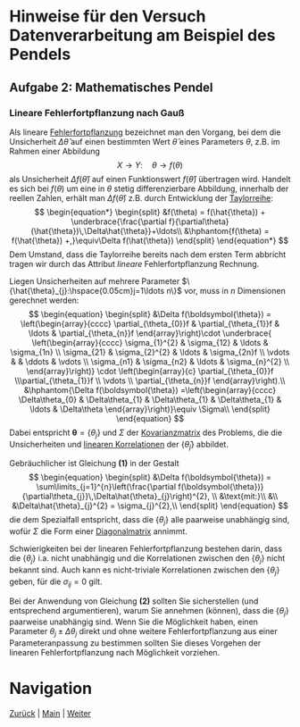 # Hinweise für den Versuch Datenverarbeitung am Beispiel des Pendels

## Aufgabe 2: Mathematisches Pendel

### Lineare Fehlerfortpflanzung nach Gauß

Als lineare [Fehlerfortpflanzung](https://de.wikipedia.org/wiki/Fehlerfortpflanzung) bezeichnet man den Vorgang, bei dem die Unsicherheit $\Delta\hat{\theta}$ auf einen bestimmten Wert $\hat{\theta}$ eines Parameters $\theta$, z.B. im Rahmen einer Abbildung
$$
\begin{equation*}
X\to Y: \quad \theta\to f(\theta)
\end{equation*}
$$
als Unsicherheit $\Delta f(\hat{\theta})$ auf einen Funktionswert $f(\hat{\theta})$ übertragen wird. Handelt es sich bei $f(\theta)$ um eine in $\theta$ stetig differenzierbare Abbildung, innerhalb der reellen Zahlen, erhält man $\Delta f(\hat{\theta})$ z.B. durch Entwicklung der [Taylorreihe](https://de.wikipedia.org/wiki/Taylorreihe):
$$
\begin{equation*}
\begin{split}
&f(\theta) = f(\hat{\theta}) + \underbrace{\frac{\partial f}{\partial\theta}(\hat{\theta})\,\Delta\hat{\theta}}+\ldots\\
&\hphantom{f(\theta) = f(\hat{\theta}) +,}\equiv\Delta f(\hat{\theta})
\end{split}
\end{equation*}
$$
Dem Umstand, dass die Taylorreihe bereits nach dem ersten Term abbricht tragen wir durch das Attribut *lineare* Fehlerfortpflanzung Rechnung. 

Liegen Unsicherheiten auf mehrere Parameter $\{\hat{\theta}_{j}:\hspace{0.05cm}j=1\ldots n\}$ vor, muss in $n$ Dimensionen gerechnet werden: 
$$
\begin{equation}
\begin{split}
&\Delta f(\boldsymbol{\theta}) = 
\left(\begin{array}{cccc} \partial_{\theta_{0}}f & \partial_{\theta_{1}}f & \ldots & \partial_{\theta_{n}}f
\end{array}\right)\cdot
\underbrace{
\left(\begin{array}{cccc} 
\sigma_{1}^{2} & \sigma_{12} & \ldots & \sigma_{1n} \\
\sigma_{21} & \sigma_{2}^{2} & \ldots & \sigma_{2n}f \\
\vdots &  & \ddots & \vdots \\
\sigma_{n1} & \sigma_{n2} & \ldots & \sigma_{n}^{2} \\
\end{array}\right)}
\cdot
\left(\begin{array}{c} \partial_{\theta_{0}}f \\\partial_{\theta_{1}}f \\ \vdots \\ \partial_{\theta_{n}}f
\end{array}\right).\\
&\hphantom{\Delta f(\boldsymbol{\theta}) =\left(\begin{array}{cccc} \Delta\theta_{0} & \Delta\theta_{1} & \Delta\theta_{1} & \Delta\theta_{1} & \ldots & \Delta\theta
\end{array}\right)}\equiv \Sigma\\
\end{split}
\end{equation}
$$
Dabei entspricht $\boldsymbol{\theta}=\{\theta_{j}\}$ und $\Sigma$ der [Kovarianzmatrix](https://de.wikipedia.org/wiki/Kovarianzmatrix) des Problems, die die Unsicherheiten und [linearen Korrelationen](https://de.wikipedia.org/wiki/Korrelation) der $\{\hat{\theta}_{j}\}$ abbildet.  

Gebräuchlicher ist Gleichung **(1)** in der Gestalt
$$
\begin{equation}
\begin{split}
&\Delta f(\boldsymbol{\theta}) = \sum\limits_{j=1}^{n}\left(\frac{\partial f(\boldsymbol{\theta})}{\partial\theta_{j}}\,\Delta\hat{\theta}_{j}\right)^{2}, \\
&\text{mit:}\\
&\\
&\Delta\hat{\theta}_{j}^{2} = \sigma_{j}^{2},\\
\end{split}
\end{equation}
$$
die dem Spezialfall entspricht, dass die $\{\theta_{j}\}$ alle paarweise unabhängig sind, wofür $\Sigma$ die Form einer [Diagonalmatrix](https://de.wikipedia.org/wiki/Diagonalmatrix) annimmt. 

Schwierigkeiten bei der linearen Fehlerfortpflanzung bestehen darin, dass die $\{\theta_{j}\}$ i.a. nicht unabhängig und die Korrelationen zwischen den $\{\theta_{j}\}$ nicht bekannt sind. Auch kann es nicht-triviale Korrelationen zwischen den $\{\theta_{j}\}$ geben, für die $\sigma_{ij}=0$ gilt. 

Bei der Anwendung von Gleichung **(2)** sollten Sie sicherstellen (und entsprechend argumentieren), warum Sie annehmen (können), dass die $\{\theta_{j}\}$ paarweise unabhängig sind. Wenn Sie die Möglichkeit haben, einen Parameter $\theta_{j}\pm\Delta \theta_{j}$ direkt und ohne weitere Fehlerfortpflanzung aus einer Parameteranpassung zu bestimmen sollten Sie dieses Vorgehen der linearen Fehlerfortpflanzung nach Möglichkeit vorziehen. 

# Navigation

[Zurück](https://gitlab.kit.edu/kit/etp-lehre/p1-praktikum/students/-/blob/main/Vorversuch/doc/Hinweise-Aufgabe-2-a.md) | [Main](https://gitlab.kit.edu/kit/etp-lehre/p1-praktikum/students/-/tree/main/Vorversuch) | [Weiter](https://gitlab.kit.edu/kit/etp-lehre/p1-praktikum/students/-/blob/main/Vorversuch/doc/Hinweise-Aufgabe-2-c.md)

